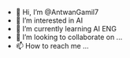 - 👋 Hi, I’m @AntwanGamil7
- 👀 I’m interested in AI
- 🌱 I’m currently learning AI ENG
- 💞️ I’m looking to collaborate on ...
- 📫 How to reach me ...

<!---
AntwanGamil7/AntwanGamil7 is a ✨ special ✨ repository because its `README.md` (this file) appears on your GitHub profile.
You can click the Preview link to take a look at your changes.
--->
